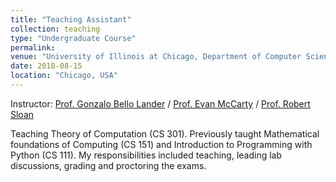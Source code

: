```yaml
---
title: "Teaching Assistant"
collection: teaching
type: "Undergraduate Course"
permalink: 
venue: "University of Illinois at Chicago, Department of Computer Science"
date: 2018-08-15
location: "Chicago, USA"
---
```


Instructor: [Prof. Gonzalo Bello Lander](https://cs.uic.edu/profiles/gonzalo-bello/) / [Prof. Evan McCarty](https://cs.uic.edu/profiles/evan-mccarty/) / [Prof. Robert Sloan](https://cs.uic.edu/profiles/robert-sloan/)

Teaching Theory of Computation (CS 301). Previously taught Mathematical foundations of Computing (CS 151) and Introduction to Programming with Python (CS 111). My responsibilities included teaching, leading lab discussions, grading and proctoring the exams.
